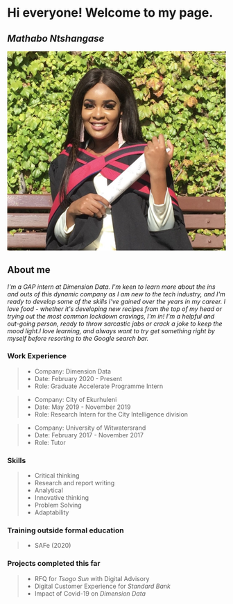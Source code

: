 # Hi everyone! Welcome to my page.
## ***Mathabo Ntshangase***


![image](./Mathabo.jpg)


## About me
*I'm a GAP intern at Dimension Data. I'm keen to learn more about the ins and outs of this dynamic company as I am new to the tech industry, and I'm ready to develop some of the skills I've gained over the years in my career. I love food - whether it's developing new recipes from the top of my head or trying out the most common lockdown cravings, I'm in! I'm a helpful and out-going person, ready to throw sarcastic jabs or crack a joke to keep the mood light.I love learning, and always want to try get something right by myself before resorting to the Google search bar.* 


### Work Experience 

> - Company: Dimension Data  
> - Date: February 2020 - Present 
> - Role: Graduate Accelerate Programme Intern 


> - Company: City of Ekurhuleni  
> - Date: May 2019 - November 2019  
> - Role: Research Intern for the City Intelligence division

> - Company: University of Witwatersrand 
> - Date: February 2017 - November 2017  
> - Role: Tutor



### Skills 
>
> - Critical thinking
> - Research and report writing 
> - Analytical
> - Innovative thinking 
> - Problem Solving 
> - Adaptability 


### Training outside formal education 
>
> - SAFe (2020)


### Projects completed this far

> - RFQ for *Tsogo Sun* with Digital Advisory
> - Digital Customer Experience for *Standard Bank* 
> - Impact of Covid-19 on *Dimension Data* 














